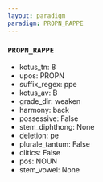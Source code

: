 ```yaml
---
layout: paradigm
paradigm: PROPN_RAPPE
---
```

### ` PROPN_RAPPE `


* kotus_tn: 8
* upos: PROPN
* suffix_regex: ppe
* kotus_av: B
* grade_dir: weaken
* harmony: back
* possessive: False
* stem_diphthong: None
* deletion: pe
* plurale_tantum: False
* clitics: False
* pos: NOUN
* stem_vowel: None
